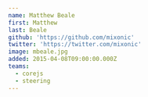 ```yaml
---
name: Matthew Beale
first: Matthew
last: Beale
github: 'https://github.com/mixonic'
twitter: 'https://twitter.com/mixonic'
image: mbeale.jpg
added: 2015-04-08T09:00:00.000Z
teams:
  - corejs
  - steering
---
```

